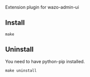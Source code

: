 Extension plugin for wazo-admin-ui

Install
-------

    make

Uninstall
---------

You need to have python-pip installed.

    make uninstall

